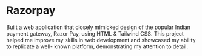# Razorpay
Built a web application that closely mimicked design of the popular Indian payment gateway, Razor Pay, using HTML &amp; Tailwind CSS. This project helped me improve my skills in web development and showcased my ability to replicate a well- known platform, demonstrating my attention to detail.
